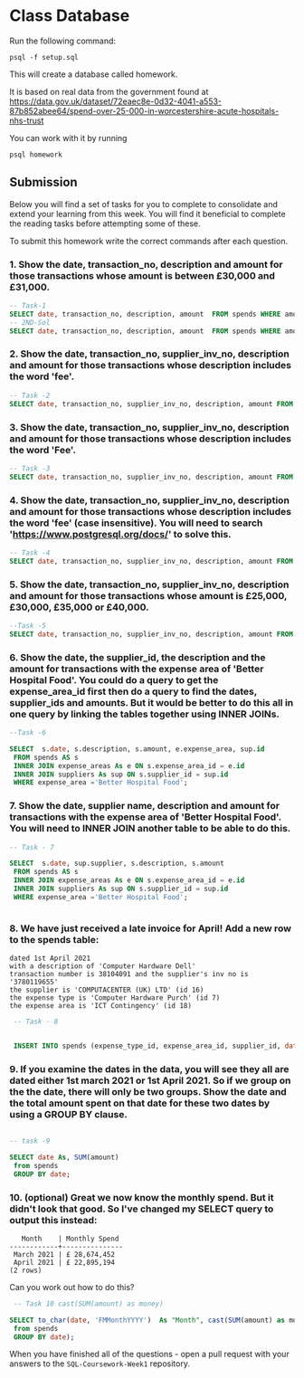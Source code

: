 # Class Database

Run the following command:

```
psql -f setup.sql
```

This will create a database called homework.

It is based on real data from the government found at
https://data.gov.uk/dataset/72eaec8e-0d32-4041-a553-87b852abee64/spend-over-25-000-in-worcestershire-acute-hospitals-nhs-trust

You can work with it by running

```
psql homework
```

## Submission

Below you will find a set of tasks for you to complete to consolidate and extend your learning from this week. You will find it beneficial to complete the reading tasks before attempting some of these.

To submit this homework write the correct commands after each question.

### 1. Show the date, transaction_no, description and amount for those transactions whose amount is between £30,000 and £31,000.

```sql
-- Task-1
SELECT date, transaction_no, description, amount  FROM spends WHERE amount > 30000 and amount < 31000;
-- 2ND-Sol
SELECT date, transaction_no, description, amount  FROM spends WHERE amount BETWEEN 30000 AND 31000;

```

### 2. Show the date, transaction_no, supplier_inv_no, description and amount for those transactions whose description includes the word 'fee'.

```sql
-- Task -2
SELECT date, transaction_no, supplier_inv_no, description, amount FROM spends  WHERE description LIKE '%fee%';

```

### 3. Show the date, transaction_no, supplier_inv_no, description and amount for those transactions whose description includes the word 'Fee'.

```sql
-- Task -3
SELECT date, transaction_no, supplier_inv_no, description, amount FROM spends  WHERE description LIKE '%Fee%';

```

### 4. Show the date, transaction_no, supplier_inv_no, description and amount for those transactions whose description includes the word 'fee' (case insensitive). You will need to search 'https://www.postgresql.org/docs/' to solve this.

```sql
-- Task -4
SELECT date, transaction_no, supplier_inv_no, description, amount FROM spends  WHERE description ILIKE '%fee%';


```

### 5. Show the date, transaction_no, supplier_inv_no, description and amount for those transactions whose amount is £25,000, £30,000, £35,000 or £40,000.

```sql
--Task -5
SELECT date, transaction_no, supplier_inv_no, description, amount FROM spends WHERE amount IN (25000, 30000, 35000, 40000);


```

### 6. Show the date, the supplier_id, the description and the amount for transactions with the expense area of 'Better Hospital Food'. You could do a query to get the expense_area_id first then do a query to find the dates, supplier_ids and amounts. But it would be better to do this all in one query by linking the tables together using INNER JOINs.

```sql
--Task -6

SELECT  s.date, s.description, s.amount, e.expense_area, sup.id
 FROM spends AS s
 INNER JOIN expense_areas As e ON s.expense_area_id = e.id
 INNER JOIN suppliers As sup ON s.supplier_id = sup.id
 WHERE expense_area ='Better Hospital Food';


```

### 7. Show the date, supplier name, description and amount for transactions with the expense area of 'Better Hospital Food'. You will need to INNER JOIN another table to be able to do this.

```sql
-- Task - 7

SELECT  s.date, sup.supplier, s.description, s.amount
 FROM spends AS s
 INNER JOIN expense_areas As e ON s.expense_area_id = e.id
 INNER JOIN suppliers As sup ON s.supplier_id = sup.id
 WHERE expense_area ='Better Hospital Food';



```

### 8. We have just received a late invoice for April! Add a new row to the spends table:

    dated 1st April 2021
    with a description of 'Computer Hardware Dell'
    transaction number is 38104091 and the supplier's inv no is '3780119655'
    the supplier is 'COMPUTACENTER (UK) LTD' (id 16)
    the expense type is 'Computer Hardware Purch' (id 7)
    the expense area is 'ICT Contingency' (id 18)

```sql
 -- Task - 8


 INSERT INTO spends (expense_type_id, expense_area_id, supplier_id, date, transaction_no, supplier_inv_no, description, amount) VALUES (7,18,16,'2021-04-01',38104091,'3780119655','Computer Hardware Dell',30925);


```

### 9. If you examine the dates in the data, you will see they all are dated either 1st march 2021 or 1st April 2021. So if we group on the the date, there will only be two groups. Show the date and the total amount spent on that date for these two dates by using a GROUP BY clause.

```sql

-- task -9

SELECT date As, SUM(amount)
 from spends
 GROUP BY date;


```

### 10. (optional) Great we now know the monthly spend. But it didn't look that good. So I've changed my SELECT query to output this instead:

```
   Month    | Monthly Spend
------------+---------------
 March 2021 | £ 28,674,452
 April 2021 | £ 22,895,194
(2 rows)
```

Can you work out how to do this?

```sql
 -- Task 10 cast(SUM(amount) as money)

SELECT to_char(date, 'FMMonthYYYY')  As "Month", cast(SUM(amount) as money) as "Monthly Spend"
 from spends
 GROUP BY date);


```

When you have finished all of the questions - open a pull request with your answers to the `SQL-Coursework-Week1` repository.
